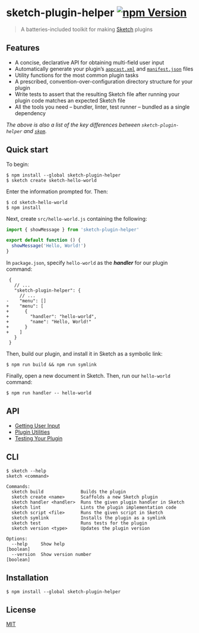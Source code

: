 # sketch-plugin-helper [![npm Version](https://badgen.net/npm/v/sketch-plugin-helper)](https://www.npmjs.org/package/sketch-plugin-helper)

> A batteries-included toolkit for making [Sketch](https://www.sketch.com/) plugins

## Features

- A concise, declarative API for obtaining multi-field user input
- Automatically generate your plugin’s [`appcast.xml`](https://developer.sketch.com/guides/publishing-plugins/#the-appcastxml-file) and [`manifest.json`](https://developer.sketch.com/guides/plugin-bundles/#manifest) files
- Utility functions for the most common plugin tasks
- A prescribed, convention-over-configuration directory structure for your plugin
- Write tests to assert that the resulting Sketch file after running your plugin code matches an expected Sketch file
- All the tools you need – bundler, linter, test runner – bundled as a single dependency

*The above is also a list of the key differences between `sketch-plugin-helper` and [`skpm`](https://github.com/skpm/skpm).*

## Quick start

To begin:

```
$ npm install --global sketch-plugin-helper
$ sketch create sketch-hello-world
```

Enter the information prompted for. Then:

```
$ cd sketch-hello-world
$ npm install
```

Next, create `src/hello-world.js` containing the following:

```js
import { showMessage } from 'sketch-plugin-helper'

export default function () {
  showMessage('Hello, World!')
}
```

In `package.json`, specify `hello-world` as the ***handler*** for our plugin command:

```jsonc
 {
   // ...
   "sketch-plugin-helper": {
     // ...
-    "menu": []
+    "menu": [
+      {
+        "handler": "hello-world",
+        "name": "Hello, World!"
+      }
+    ]
   }
 }
```

Then, build our plugin, and install it in Sketch as a symbolic link:

```
$ npm run build && npm run symlink
```

Finally, open a new document in Sketch. Then, run our `hello-world` command:

```
$ npm run handler -- hello-world
```

## API

- [Getting User Input](docs/getting-user-input.md)
- [Plugin Utilities](docs/plugin-utilities.md)
- [Testing Your Plugin](docs/testing-your-plugin.md)

## CLI

```
$ sketch --help
sketch <command>

Commands:
  sketch build              Builds the plugin
  sketch create <name>      Scaffolds a new Sketch plugin
  sketch handler <handler>  Runs the given plugin handler in Sketch
  sketch lint               Lints the plugin implementation code
  sketch script <file>      Runs the given script in Sketch
  sketch symlink            Installs the plugin as a symlink
  sketch test               Runs tests for the plugin
  sketch version <type>     Updates the plugin version

Options:
  --help     Show help                                                 [boolean]
  --version  Show version number                                       [boolean]
```

## Installation

```
$ npm install --global sketch-plugin-helper
```

## License

[MIT](LICENSE.md)

